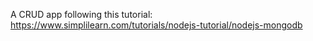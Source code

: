 A CRUD app following this tutorial: https://www.simplilearn.com/tutorials/nodejs-tutorial/nodejs-mongodb

